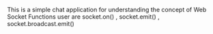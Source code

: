 This is a simple chat application for understanding the concept of Web Socket
Functions user are socket.on() , socket.emit() , socket.broadcast.emit()
